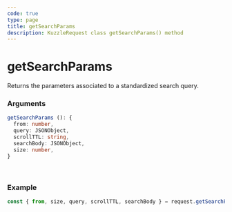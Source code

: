 ```yaml
---
code: true
type: page
title: getSearchParams
description: KuzzleRequest class getSearchParams() method
---
```


# getSearchParams

<SinceBadge version="auto-version" />

Returns the parameters associated to a standardized search query.

### Arguments

```ts
getSearchParams (): {
  from: number,
  query: JSONObject,
  scrollTTL: string,
  searchBody: JSONObject,
  size: number,
}
```

</br>


### Example

```ts
const { from, size, query, scrollTTL, searchBody } = request.getSearchParams();
```

